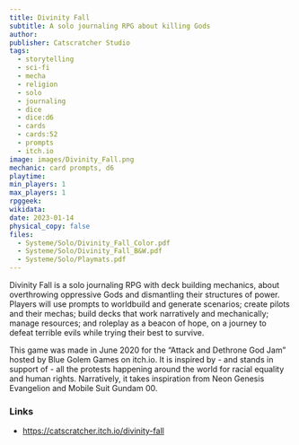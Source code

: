 ```yaml
---
title: Divinity Fall
subtitle: A solo journaling RPG about killing Gods
author:
publisher: Catscratcher Studio
tags:
  - storytelling
  - sci-fi
  - mecha
  - religion
  - solo
  - journaling
  - dice
  - dice:d6
  - cards
  - cards:52
  - prompts
  - itch.io
image: images/Divinity_Fall.png
mechanic: card prompts, d6
playtime: 
min_players: 1
max_players: 1
rpggeek: 
wikidata:
date: 2023-01-14
physical_copy: false
files:
  - Systeme/Solo/Divinity_Fall_Color.pdf
  - Systeme/Solo/Divinity_Fall_B&W.pdf
  - Systeme/Solo/Playmats.pdf
---
```


<!-- Excerpt Start -->
Divinity Fall is a solo journaling RPG with deck building
mechanics, about overthrowing oppressive Gods and
dismantling their structures of power. Players will use
prompts to worldbuild and generate scenarios; create pilots and their mechas; build decks that work narratively and
mechanically; manage resources; and roleplay as a beacon of
hope, on a journey to defeat terrible evils while trying their
best to survive.

<!-- Excerpt End -->

This game was made in June 2020 for the “Attack and
Dethrone God Jam” hosted by Blue Golem Games on itch.io.
It is inspired by - and stands in support of - all the protests
happening around the world for racial equality and human
rights. Narratively, it takes inspiration from Neon Genesis
Evangelion and Mobile Suit Gundam 00.


### Links

- https://catscratcher.itch.io/divinity-fall
